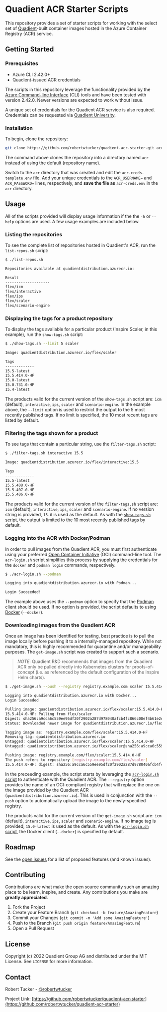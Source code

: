 # Quadient ACR Starter Scripts

This repository provides a set of starter scripts for working with the select set of [Quadient](https://www.quadient.com/en/customer-communications/inspire-flex)-built container images hosted in the Azure Container Registry (ACR) service.

## Getting Started

### Prerequisites

* Azure CLI 2.42.0+
* Quadient-issued ACR credentials

The scripts in this repository leverage the functionality provided by the [Azure Command-line Interface](https://learn.microsoft.com/en-us/cli/azure/install-azure-cli) (CLI) tools and have been tested with version 2.42.0. Newer versions are expected to work without issue.

A unique set of credentials for the Quadient ACR service is also required. Credentials can be requested via [Quadient University](https://university.quadient.com/group/site/product-installers?p_p_id=com_quadient_university_installers_display_portlet&p_p_lifecycle=0&p_p_state=normal&p_p_mode=view&_com_quadient_university_installers_display_portlet_cur2=1&_com_quadient_university_installers_display_portlet_delta2=20&_com_quadient_university_installers_display_portlet_orderByCol=created-date&_com_quadient_university_installers_display_portlet_orderByType=desc&_com_quadient_university_installers_display_portlet_navigationBar=container-registry).

### Installation

To begin, clone the repository:

``` bash
git clone https://github.com/robertwtucker/quadient-acr-starter.git acr
```

The command above clones the repository into a directory named `acr` instead of using the default (repository name).

Switch to the `acr` directory that was created and edit the `acr-creds-template.env` file. Add your unique credentials to the `ACR_USERNAME=` and `ACR_PASSWORD=` lines, respectively, and **save the file as** `acr-creds.env` in the `acr` directory.

## Usage

All of the scripts provided will display usage information if the the `-h` or `--help` options are used. A few usage examples are included below.

### Listing the repositories

To see the complete list of repositories hosted in Quadient's ACR, run the `list-repos.sh` script:

``` bash
$ ./list-repos.sh

Repositories available at quadientdistribution.azurecr.io:

Result
--------------------
flex/icm
flex/interactive
flex/ips
flex/scaler
flex/scenario-engine
```

### Displaying the tags for a product repository

To display the tags available for a particular product (Inspire Scaler, in this example), run the `show-tags.sh` script:

``` bash
$ ./show-tags.sh --limit 5 scaler

Image: quadientdistribution.azurecr.io/flex/scaler

Tags
-------------
15.5-latest
15.5.414.0-HF
15.0-latest
15.0.731.0-HF
15.4-latest
```

The products valid for the current version of the `show-tags.sh` script are: `icm` (default), `interactive`, `ips`, `scaler` and `scenario-engine`. In the example above, the `--limit` option is used to restrict the output to the 5 most recently published tags. If no limit is specified, the 10 most recent tags are listed by default.

### Filtering the tags shown for a product

To see tags that contain a particular string, use the `filter-tags.sh` script:

``` bash
$ ./filter-tags.sh interactive 15.5

Image: quadientdistribution.azurecr.io/flex/interactive:15.5

Tags
-------------
15.5-latest
15.5.408.0-HF
15.5.407.0-HF
15.5.406.0-HF
```

The products valid for the current version of the `filter-tags.sh` script are: `icm` (default), `interactive`, `ips`, `scaler` and `scenario-engine`. If no version string is provided, `15.0` is used as the default. As with the [`show-tags.sh` script](#displaying-the-tags-for-a-product-repository), the output is limited to the 10 most recently published tags by default.

### Logging into the ACR with Docker/Podman

In order to pull images from the Quadient ACR, you must first authenticate using your preferred [Open Container Initiative](https://opencontainers.org) (OCI) command-line tool. The `acr-login.sh` script simplifies this process by supplying the credentials for the `docker` and `podman login` commands, respectively.

``` bash
$ ./acr-login.sh --podman

Logging into quadientdistribution.azurecr.io with Podman...

Login Succeeded! 
```

The example above uses the `--podman` option to specify that the [Podman](https://podman.io) client should be used. If no option is provided, the script defaults to using [Docker](https://www.docker.com) (`--docker`).

### Downloading images from the Quadient ACR

Once an image has been identified for testing, best practice is to pull the image locally before pushing it to a internally-managed repository. While not mandatory, this is highly recommended for quarantine and/or manageability purposes. The `get-image.sh` script was created to support such a scenario.

>_NOTE_: Quadient R&D recommends that images from the Quadient ACR only be pulled directly into Kubernetes clusters for proofs-of-concept (i.e. as referenced by the default configuration of the Inspire Helm charts).

``` bash
$ ./get-image.sh --push --registry registry.example.com scaler 15.5.414.0-HF

Logging into quadientdistribution.azurecr.io with Docker...
Login Succeeded

Pulling image: quadientdistribution.azurecr.io/flex/scaler:15.5.414.0-HF
15.5.414.0-HF: Pulling from flex/scaler
Digest: sha256:a9cca6c559ee95df20f2902a287d978040afcb4fc866c08ef4b61e2df40481f4
Status: Downloaded newer image for quadientdistribution.azurecr.io/flex/scaler:15.5.414.0-HF

Tagging image as: registry.example.com/flex/scaler:15.5.414.0-HF
Removing tag: quadientdistribution.azurecr.io
Untagged: quadientdistribution.azurecr.io/flex/scaler:15.5.414.0-HF
Untagged: quadientdistribution.azurecr.io/flex/scaler@sha256:a9cca6c559ee95df20f2902a287d978040afcb4fc866c08ef4b61e2df40481f4

Pushing image: registry.example.com/flex/scaler:15.5.414.0-HF
The push refers to repository [registry.example.com/flex/scaler]
15.5.414.0-HF: digest: sha256:a9cca6c559ee95df20f2902a287d978040afcb4fc866c08ef4b61e2df40481f4
```

<!--markdownlint-disable-next-line -->
In the preceeding example, the script starts by leveraging the [`acr-login.sh` script](#logging-into-the-acr-with-dockerpodman) to authenticate with the Quadient ACR. The `--registry` option provides the name of an OCI-compliant registry that will replace the one on the image provided by the Quadient ACR (`quadientdistribution.azurecr.io`). This is used in conjunction with the `--push` option to automatically upload the image to the newly-specified registry.

The products valid for the current version of the `get-image.sh` script are: `icm` (default), `interactive`, `ips`, `scaler` and `scenario-engine`. If no image tag is provided, `15.0-latest` is used as the default. As with the [`acr-login.sh` script](#logging-into-the-acr-with-dockerpodman), the Docker client (`--docker`) is specified by default.

## Roadmap

See the [open issues](https://github.com/robertwtucker/quadient-acr-starter/issues) for a list of proposed features (and known issues).

## Contributing

Contributions are what make the open source community such an amazing place to be learn, inspire, and create. Any contributions you make are **greatly appreciated**.

1. Fork the Project
2. Create your Feature Branch (`git checkout -b feature/AmazingFeature`)
3. Commit your Changes (`git commit -m 'Add some AmazingFeature'`)
4. Push to the Branch (`git push origin feature/AmazingFeature`)
5. Open a Pull Request

## License

Copyright (c) 2022 Quadient Group AG and distributed under the MIT License. See `LICENSE` for more information.

## Contact

Robert Tucker - [@robertwtucker](https://twitter.com/robertwtucker)

Project Link: [https://github.com/robertwtucker/quadient-acr-starter](https://github.com/robertwtucker/quadient-acr-starter)
